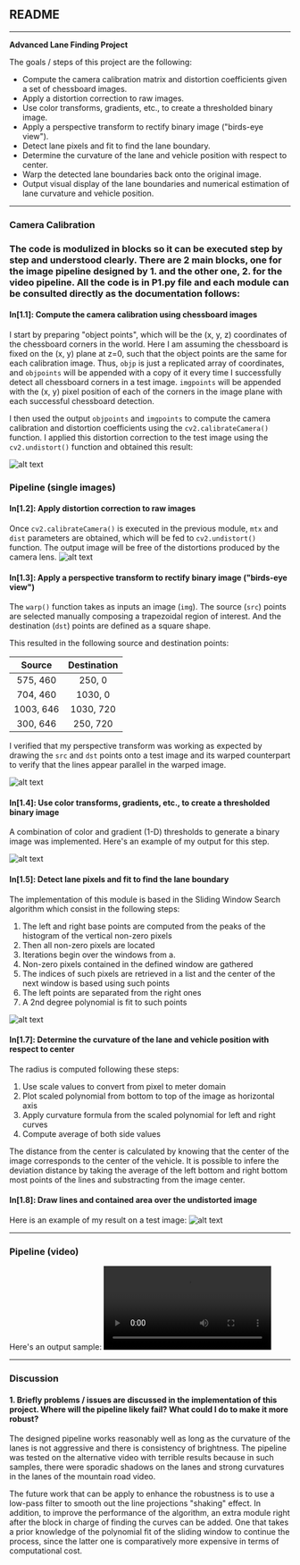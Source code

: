## README

---

**Advanced Lane Finding Project**

The goals / steps of this project are the following:

* Compute the camera calibration matrix and distortion coefficients given a set of chessboard images.
* Apply a distortion correction to raw images.
* Use color transforms, gradients, etc., to create a thresholded binary image.
* Apply a perspective transform to rectify binary image ("birds-eye view").
* Detect lane pixels and fit to find the lane boundary.
* Determine the curvature of the lane and vehicle position with respect to center.
* Warp the detected lane boundaries back onto the original image.
* Output visual display of the lane boundaries and numerical estimation of lane curvature and vehicle position.

[//]: # (Image References)

[image1]: ./output/Figure_0.png "Undistorted"
[image2]: ./output/Figure_1.png "Road Transformed"
[image3]: ./output/Figure_2.png "Warp Example"
[image4]: ./output/Figure_3.png "Binary Example"
[image5]: ./output/Figure_4.png "Fit Visual"
[image6]: ./output/Figure_6.png "Output"
[video1]: ./output/project_video_output.mp4 "Video"

---

### Camera Calibration

### The code is modulized in blocks so it can be executed step by step and understood clearly. There are 2 main blocks, one for the image pipeline designed by 1. and the other one, 2. for the video pipeline. All the code is in P1.py file and each module can be consulted directly as the documentation follows:

#### In[1.1]: Compute the camera calibration using chessboard images

I start by preparing "object points", which will be the (x, y, z) coordinates of the chessboard corners in the world. Here I am assuming the chessboard is fixed on the (x, y) plane at z=0, such that the object points are the same for each calibration image.  Thus, `objp` is just a replicated array of coordinates, and `objpoints` will be appended with a copy of it every time I successfully detect all chessboard corners in a test image.  `imgpoints` will be appended with the (x, y) pixel position of each of the corners in the image plane with each successful chessboard detection.  

I then used the output `objpoints` and `imgpoints` to compute the camera calibration and distortion coefficients using the `cv2.calibrateCamera()` function.  I applied this distortion correction to the test image using the `cv2.undistort()` function and obtained this result: 

![alt text][image1]

### Pipeline (single images)

#### In[1.2]: Apply distortion correction to raw images

Once `cv2.calibrateCamera()` is executed in the previous module, `mtx` and `dist` parameters are obtained, which will be fed to `cv2.undistort()` function. The output image will be free of the distortions produced by the camera lens.
![alt text][image2]

#### In[1.3]: Apply a perspective transform to rectify binary image ("birds-eye view")

The `warp()` function takes as inputs an image (`img`). The source (`src`) points are selected manually composing a trapezoidal region of interest. And the destination (`dst`) points are defined as a square shape.

This resulted in the following source and destination points:

| Source        | Destination   | 
|:-------------:|:-------------:| 
| 575, 460      | 250, 0        | 
| 704, 460      | 1030, 0      |
| 1003, 646     | 1030, 720      |
| 300, 646      | 250, 720        |

I verified that my perspective transform was working as expected by drawing the `src` and `dst` points onto a test image and its warped counterpart to verify that the lines appear parallel in the warped image.

![alt text][image3]

#### In[1.4]: Use color transforms, gradients, etc., to create a thresholded binary image

A combination of color and gradient (1-D) thresholds to generate a binary image was implemented.  Here's an example of my output for this step.

![alt text][image4]

#### In[1.5]: Detect lane pixels and fit to find the lane boundary

The implementation of this module is based in the Sliding Window Search algorithm which consist in the following steps:

1. The left and right base points are computed from the peaks of the histogram of the vertical non-zero pixels
2. Then all non-zero pixels are located
3. Iterations begin over the windows from a.
4. Non-zero pixels contained in the defined window are gathered
5. The indices of such pixels are retrieved in a list and the center of the next window is based using such points
6. The left points are separated from the right ones
7. A 2nd degree polynomial is fit to such points

![alt text][image5]

#### In[1.7]: Determine the curvature of the lane and vehicle position with respect to center

The radius is computed following these steps:
1. Use scale values to convert from pixel to meter domain
2. Plot scaled polynomial from bottom to top of the image as horizontal axis
3. Apply curvature formula from the scaled polynomial for left and right curves
4. Compute average of both side values

The distance from the center is calculated by knowing that the center of the image corresponds to the center of the vehicle. It is possible to infere the deviation distance by taking the average of the left bottom and right bottom most points of the lines and substracting from the image center.

#### In[1.8]: Draw lines and contained area over the undistorted image
Here is an example of my result on a test image:
![alt text][image6]

---

### Pipeline (video)

Here's an output sample:
![alt text][video1]

---

### Discussion

#### 1. Briefly problems / issues are discussed in the implementation of this project.  Where will the pipeline likely fail?  What could I do to make it more robust?

The designed pipeline works reasonably well as long as the curvature of the lanes is not aggressive and there is consistency of brightness. The pipeline was tested on the alternative video with terrible results because in such samples, there were sporadic shadows on the lanes and strong curvatures in the lanes of the mountain road video.

The future work that can be apply to enhance the robustness is to use a low-pass filter to smooth out the line projections "shaking" effect. In addition, to improve the performance of the algorithm, an extra module right after the block in charge of finding the curves can be added. One that takes a prior knowledge of the polynomial fit of the sliding window to continue the process, since the latter one is comparatively more expensive in terms of computational cost.
